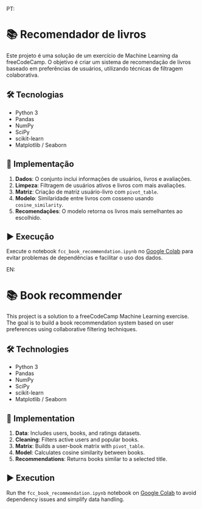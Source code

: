 PT:
# 📚 Recomendador de livros

Este projeto é uma solução de um exercício de Machine Learning da freeCodeCamp. O objetivo é criar um sistema de recomendação de livros baseado em preferências de usuários, utilizando técnicas de filtragem colaborativa.

## 🛠 Tecnologias

- Python 3  
- Pandas  
- NumPy  
- SciPy  
- scikit-learn  
- Matplotlib / Seaborn

## 🧪 Implementação

1. **Dados**: O conjunto inclui informações de usuários, livros e avaliações.
2. **Limpeza**: Filtragem de usuários ativos e livros com mais avaliações.
3. **Matriz**: Criação de matriz usuário-livro com `pivot_table`.
4. **Modelo**: Similaridade entre livros com cosseno usando `cosine_similarity`.
5. **Recomendações**: O modelo retorna os livros mais semelhantes ao escolhido.

## ▶️ Execução

Execute o notebook `fcc_book_recommendation.ipynb` no [Google Colab](https://colab.research.google.com/) para evitar problemas de dependências e facilitar o uso dos dados.

EN:
# 📚 Book recommender

This project is a solution to a freeCodeCamp Machine Learning exercise. The goal is to build a book recommendation system based on user preferences using collaborative filtering techniques.

## 🛠 Technologies

- Python 3  
- Pandas  
- NumPy  
- SciPy  
- scikit-learn  
- Matplotlib / Seaborn

## 🧪 Implementation

1. **Data**: Includes users, books, and ratings datasets.
2. **Cleaning**: Filters active users and popular books.
3. **Matrix**: Builds a user-book matrix with `pivot_table`.
4. **Model**: Calculates cosine similarity between books.
5. **Recommendations**: Returns books similar to a selected title.

## ▶️ Execution

Run the `fcc_book_recommendation.ipynb` notebook on [Google Colab](https://colab.research.google.com/) to avoid dependency issues and simplify data handling.


